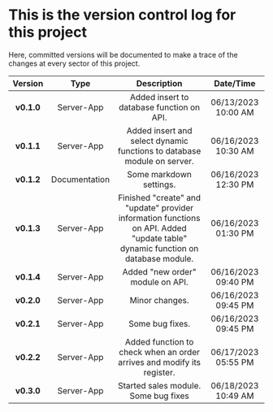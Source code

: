 # This is the **version control log** for this project
Here, committed versions will be documented to make a trace of the changes at every sector of this project.


|   Version    |     Type            |  Description                                                                                                                                 | Date/Time              |
| :---:        |    :----:           |     :---:                                                                                                                                    |:---:                   |
| **v0.1.0**   | Server-App          | Added insert to database function on API.                                                                                                    | 06/13/2023 10:00 AM     |
| **v0.1.1**   | Server-App          | Added insert and select dynamic functions to database module on server.                                                                      | 06/16/2023 10:30 AM     |
| **v0.1.2**   | Documentation       | Some markdown settings.                                                                                                                      | 06/16/2023 12:30 PM     |
| **v0.1.3**   | Server-App          | Finished "create" and "update" provider information functions on API.  Added "update table" dynamic function on database module.             | 06/16/2023 01:30 PM     |
| **v0.1.4**   | Server-App          | Added "new order" module on API.                                                                                                             | 06/16/2023 09:40 PM     |
| **v0.2.0**   | Server-App          | Minor changes.                                                                                                                               | 06/16/2023 09:45 PM     |
| **v0.2.1**   | Server-App          | Some bug fixes.                                                                                                                              | 06/16/2023 09:45 PM     |
| **v0.2.2**   | Server-App          | Added function to check when an order arrives and modify its register.                                                                       | 06/17/2023 05:55 PM     |
| **v0.3.0**   | Server-App          | Started sales module. Some bug fixes                                                                                                         | 06/18/2023 10:49 AM     |